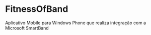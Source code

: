 # FitnessOfBand
Aplicativo Mobile para Windows Phone que realiza integração com a Microsoft SmartBand
